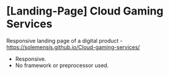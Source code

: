 # [Landing-Page] Cloud Gaming Services
Responsive landing page of a digital product - https://solemensis.github.io/Cloud-gaming-services/
 
 
 - Responsive.
 - No framework or preprocessor used.
 
